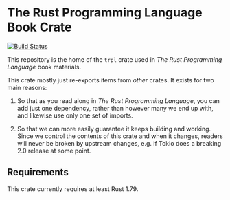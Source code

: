 # The Rust Programming Language Book Crate

[![Build Status](https://github.com/rust-lang/book/actions/workflows/main.yml/badge.svg)](https://github.com/rust-lang/book/actions/workflows/main.yml)

This repository is the home of the `trpl` crate used in _The Rust Programming
Language_ book materials.

This crate mostly just re-exports items from _other_ crates. It exists for two
main reasons:

1. So that as you read along in _The Rust Programming Language_, you can add
   just one dependency, rather than however many we end up with, and likewise
   use only one set of imports.

2. So that we can more easily guarantee it keeps building and working. Since we
   control the contents of this crate and when it changes, readers will never be
   broken by upstream changes, e.g. if Tokio does a breaking 2.0 release at some
   point.

## Requirements

This crate currently requires at least Rust 1.79.
